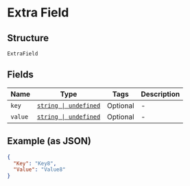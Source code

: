
# Extra Field

## Structure

`ExtraField`

## Fields

| Name | Type | Tags | Description |
|  --- | --- | --- | --- |
| `key` | [`string \| undefined`](../../doc/models/string-enum.md) | Optional | - |
| `value` | [`string \| undefined`](../../doc/models/string-enum.md) | Optional | - |

## Example (as JSON)

```json
{
  "Key": "Key8",
  "Value": "Value8"
}
```

